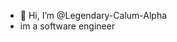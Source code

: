 - 👋 Hi, I’m @Legendary-Calum-Alpha
- im a software engineer

<!---
Legendary-Calum-Alpha/Legendary-Calum-Alpha is a ✨ special ✨ repository because its `README.md` (this file) appears on your GitHub profile.
You can click the Preview link to take a look at your changes.
--->
